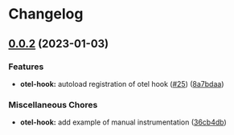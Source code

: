 # Changelog

## [0.0.2](https://github.com/open-feature-php/otel-hook/compare/v0.0.1...0.0.2) (2023-01-03)


### Features

* **otel-hook:** autoload registration of otel hook ([#25](https://github.com/open-feature-php/otel-hook/issues/25)) ([8a7bdaa](https://github.com/open-feature-php/otel-hook/commit/8a7bdaae5b26cbf98956614afe0a974fe78b4526))


### Miscellaneous Chores

* **otel-hook:** add example of manual instrumentation ([36cb4db](https://github.com/open-feature-php/otel-hook/commit/36cb4db44a59de8a3366a9bfb27dc8290df6d856))
